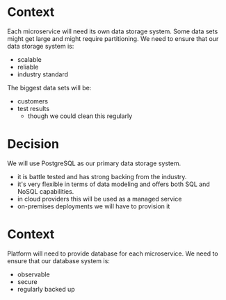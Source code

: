 # Context

Each microservice will need its own data storage system. Some data sets might get large and might require
partitioning. We need to ensure that our data storage system is:
- scalable
- reliable
- industry standard

The biggest data sets will be:
- customers
- test results
  - though we could clean this regularly

# Decision

We will use PostgreSQL as our primary data storage system. 

- it is battle tested and has strong backing from the industry.
- it's very flexible in terms of data modeling and offers both SQL and NoSQL capabilities. 
- in cloud providers this will be used as a managed service
- on-premises deployments we will have to provision it 

# Context

Platform will need to provide database for each microservice. We need to ensure that our database system is:
- observable
- secure
- regularly backed up

